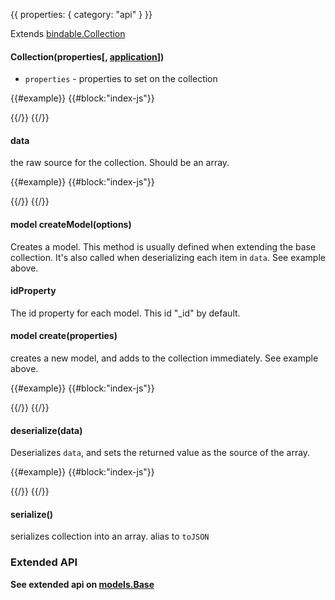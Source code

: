{{
  properties: {
    category: "api"
  }
}}

Extends [bindable.Collection](/docs/api/bindablecollection) <br />


#### Collection(properties[, [application](/docs/api/application)])

- `properties` - properties to set on the collection

{{#example}}
{{#block:"index-js"}}
<!--
var models = require("mojo-models@0.3.4");

// gets deserialized into models
console.log(new models.Collection({
  data: [
    { _id: 1 },
    { _id: 2 },
    { _id: 3 }
  ]
}));

// source provided. must be models.
console.log(new models.Collection({
  source: [
    new models.Base({ _id: 4 }),
    new models.Base({ _id: 5 }),
    new models.Base({ _id: 6 })
  ]
}));
-->
{{/}}
{{/}}

#### data

the raw source for the collection. Should be an array.

{{#example}}
{{#block:"index-js"}}
<!--
var models = require("mojo-models@0.3.4");

var Models = models.Collection.extend({
  createModel: function (properties) {
    return new models.Base(properties, this.application);
  }
});

var models = new Models();

models.set("data", [{ name: "a" }, { name: "b" }]);

console.log(models);
-->
{{/}}
{{/}}

#### model createModel(options)

Creates a model. This method is usually defined when extending the base collection. It's also
called when deserializing each item in `data`. See example above.

#### idProperty

The id property for each model. This id "_id" by default.

#### model create(properties)

creates a new model, and adds to the collection immediately. See example above.

{{#example}}
{{#block:"index-js"}}
<!--
var models = require("mojo-models@0.3.4");


var Models = models.Collection.extend({
  createModel: function (properties) {
    return new models.Base(properties, this.application);
  }
});

var people = new Models();

var person1 = people.create({ name: "Charlize Theron" });
var person2 = people.create({ name: "Robert Downey Jr." });

console.log(person1);
console.log(person2);
-->
{{/}}
{{/}}

#### deserialize(data)

Deserializes `data`, and sets the returned value as the source of the array. 

{{#example}}
{{#block:"index-js"}}
<!--
var models = require("mojo-models@0.3.5");


var Models = models.Collection.extend({
  createModel: function (properties) {
    return new models.Base(properties, this.application);
  },
  deserialize: function (data) {
    return data._items;
  }
});

var items = new Models({
  data: {
    _items: [
      { _id: 1 },
      { _id: 2 },
      { _id: 3 }
    ]
  }
});

console.log(items);
-->
{{/}}
{{/}}

#### serialize()

serializes collection into an array. alias to `toJSON`

### Extended API

**See extended api on [models.Base](/docs/modelsbase)**
